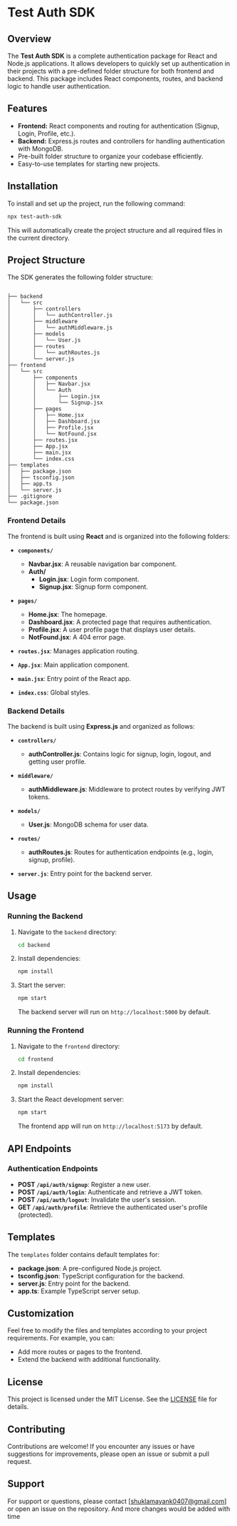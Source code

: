  # Test Auth SDK

## Overview
The **Test Auth SDK** is a complete authentication package for React and Node.js applications. It allows developers to quickly set up authentication in their projects with a pre-defined folder structure for both frontend and backend. This package includes React components, routes, and backend logic to handle user authentication.

## Features
- **Frontend:** React components and routing for authentication (Signup, Login, Profile, etc.).
- **Backend:** Express.js routes and controllers for handling authentication with MongoDB.
- Pre-built folder structure to organize your codebase efficiently.
- Easy-to-use templates for starting new projects.

## Installation
To install and set up the project, run the following command:

```bash
npx test-auth-sdk
```

This will automatically create the project structure and all required files in the current directory.

## Project Structure
The SDK generates the following folder structure:

```

├── backend
│   └── src
│       ├── controllers
│       │   └── authController.js
│       ├── middleware
│       │   └── authMiddleware.js
│       ├── models
│       │   └── User.js
│       ├── routes
│       │   └── authRoutes.js
│       └── server.js
├── frontend
│   └── src
│       ├── components
│       │   ├── Navbar.jsx
│       │   └── Auth
│       │       ├── Login.jsx
│       │       └── Signup.jsx
│       ├── pages
│       │   ├── Home.jsx
│       │   ├── Dashboard.jsx
│       │   ├── Profile.jsx
│       │   └── NotFound.jsx
│       ├── routes.jsx
│       ├── App.jsx
│       ├── main.jsx
│       └── index.css
├── templates
│   ├── package.json
│   ├── tsconfig.json
│   ├── app.ts
│   └── server.js
├── .gitignore
└── package.json
```

### Frontend Details
The frontend is built using **React** and is organized into the following folders:

- **`components/`**
  - **Navbar.jsx**: A reusable navigation bar component.
  - **Auth/**
    - **Login.jsx**: Login form component.
    - **Signup.jsx**: Signup form component.

- **`pages/`**
  - **Home.jsx**: The homepage.
  - **Dashboard.jsx**: A protected page that requires authentication.
  - **Profile.jsx**: A user profile page that displays user details.
  - **NotFound.jsx**: A 404 error page.

- **`routes.jsx`**: Manages application routing.
- **`App.jsx`**: Main application component.
- **`main.jsx`**: Entry point of the React app.
- **`index.css`**: Global styles.

### Backend Details
The backend is built using **Express.js** and organized as follows:

- **`controllers/`**
  - **authController.js**: Contains logic for signup, login, logout, and getting user profile.

- **`middleware/`**
  - **authMiddleware.js**: Middleware to protect routes by verifying JWT tokens.

- **`models/`**
  - **User.js**: MongoDB schema for user data.

- **`routes/`**
  - **authRoutes.js**: Routes for authentication endpoints (e.g., login, signup, profile).

- **`server.js`**: Entry point for the backend server.

## Usage
### Running the Backend
1. Navigate to the `backend` directory:
   ```bash
   cd backend
   ```
2. Install dependencies:
   ```bash
   npm install
   ```
3. Start the server:
   ```bash
   npm start
   ```
   The backend server will run on `http://localhost:5000` by default.

### Running the Frontend
1. Navigate to the `frontend` directory:
   ```bash
   cd frontend
   ```
2. Install dependencies:
   ```bash
   npm install
   ```
3. Start the React development server:
   ```bash
   npm start
   ```
   The frontend app will run on `http://localhost:5173` by default.

## API Endpoints
### Authentication Endpoints
- **POST `/api/auth/signup`**: Register a new user.
- **POST `/api/auth/login`**: Authenticate and retrieve a JWT token.
- **POST `/api/auth/logout`**: Invalidate the user's session.
- **GET `/api/auth/profile`**: Retrieve the authenticated user's profile (protected).

## Templates
The `templates` folder contains default templates for:
- **package.json**: A pre-configured Node.js project.
- **tsconfig.json**: TypeScript configuration for the backend.
- **server.js**: Entry point for the backend.
- **app.ts**: Example TypeScript server setup.

## Customization
Feel free to modify the files and templates according to your project requirements. For example, you can:
- Add more routes or pages to the frontend.
- Extend the backend with additional functionality.

## License
This project is licensed under the MIT License. See the [LICENSE](LICENSE) file for details.

## Contributing
Contributions are welcome! If you encounter any issues or have suggestions for improvements, please open an issue or submit a pull request.

## Support
For support or questions, please contact [shuklamayank0407@gmail.com] or open an issue on the repository.
And more changes would be added with time 
